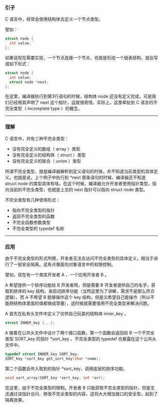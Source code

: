 ### 引子

C 语言中，经常会使用结构体去定义一个节点类型。

譬如：

``` c
struct node {
  int value;
};
```

如果说现在需要实现，一个节点连接一个节点，也就是形成一个链表结构，就会写成如下形式：

``` c
struct node {
  int value;
  struct node *next;
};
```

在这里，编译器执行到第3行语句的时候，结构体 node 还没有定义完成，可是我们已经用其声明了 next 这个指针，这就很奇怪。实际上，这里牵扯到 C 语言的不完全类型（ incomplete type ）的概念。

------

### 理解

C 语言中，共有三种不完全类型：

- 没有完全定义的数组（ array ）类型
- 没有完全定义的结构体（ struct ）类型
- 没有完全定义的联合（ union ）类型

所谓不完全类型，就是编译器解析到定义语句的时候，并不知道当前类型的具体定义。也就是说，上个例子中执行到 *next 那条语句的时候，编译器还不知道 struct node 的类型具体有啥。在这个时候，编译器允许开发者使用指针类型，指向当前的不完全类型，也就是上文的 next 指针可以指向 struct node 类型。

不完全类型有几种使用形式：

- 指向不完全类型的指针
- 返回不完全类型的函数
- 不完全函数参数类型
- 不完全类型的 typedef 名称

------

### 应用

由于不完全类型的形式所限，开发者无法去访问不完全类型的具体定义，相当于进行了一层安全隔离。这有点像面向对象语言中的权限控制。

譬如，现在有一个类库开发者 A ，一个应用开发者 B 。

A 希望提供一个排序功能给 B 开发者用，但是需要 B 开发者提供自己的名字，获取到排序的 key 结构，来启动排序功能（当然这里为了讲解，需求不是那么符合逻辑）。而 A 不希望 B 能够操作这个 key 结构，但是又希望自己能操作（所以不能把结构体里面的值都搞成常量），这时候就需要借用不完全类型来解决问题。

A 首先在私有头文件中定义了仅供自己玩耍的结构体 inner_key 。

``` c
struct INNER_key {...}; 
```

A 接着在公共头文件中设计了两个接口函数，第一个函数会返回给 B 一个不完全类型 SORT_key 的指针 *sort_key 。不完全类型的 typedef 也暴露在这个公共头文件中。

``` c
typedef struct INNER_key SORT_key;
SORT_key *sort_key get_sort_key(char *name);
```

第二个函数会传入取到的指针 *sort_key，调用底层的排序功能。

``` c
void sort_array(SORT_key *sort_key, int *arr);
```

在这里，由于不完全类型的限制，开发者 B 只能获取不完全类型的指针，但是无法通过该指针访问、修改不完全类型的内容，这将大大增加接口的安全型，起到了隔离效果。